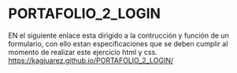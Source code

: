 # PORTAFOLIO_2_LOGIN
EN el siguiente enlace esta dirigido a la contrucción y función de un formulario,
con ello estan especificaciones que se deben cumplir 
al momento de realizar este ejercicio html y css.
https://kagjuarez.github.io/PORTAFOLIO_2_LOGIN/
